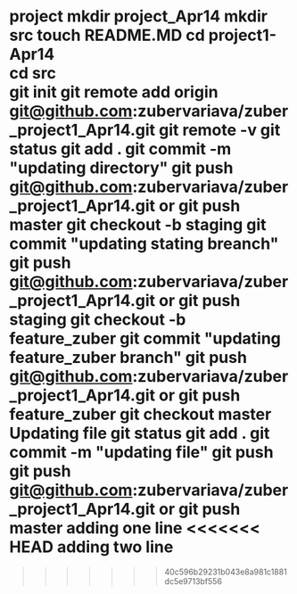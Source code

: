 project
    mkdir project_Apr14
    mkdir src
        touch README.MD
    cd project1-Apr14\
    cd src\
    git init
    git remote add origin git@github.com:zubervariava/zuber_project1_Apr14.git
    git remote -v
    git status
    git add .
    git commit -m "updating directory"
    git push git@github.com:zubervariava/zuber_project1_Apr14.git or git push master
    git checkout -b staging
    git commit "updating stating breanch"
    git push git@github.com:zubervariava/zuber_project1_Apr14.git or git push staging
    git checkout -b feature_zuber
    git commit "updating feature_zuber branch"
    git push git@github.com:zubervariava/zuber_project1_Apr14.git or git push feature_zuber
    git checkout master
Updating file
    git status
    git add .
    git commit -m "updating file"
    git push 
    git push git@github.com:zubervariava/zuber_project1_Apr14.git or git push master
    adding one line
<<<<<<< HEAD
    adding two line
=======
    
>>>>>>> 40c596b29231b043e8a981c1881dc5e9713bf556
